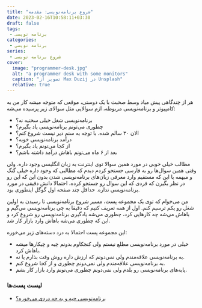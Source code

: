 ```yaml
---
title: "شروع برنامه‌نویسی: مقدمه"
date: 2023-02-16T10:58:11+03:30
draft: false
tags: 
 - برنامه نویسی
categories:
 - برنامه نویسی
series:
 - شروع برنامه نویسی
cover:
  image: "programmer-desk.jpg"
  alt: "a programmer desk with some monitors"
  caption: "تصویر از Max Duzij در Unsplash"
  relative: true
---
```

هر از چندگاهی پیش میاد وسط صحبت با یک دوستی، موقعی که متوجه میشه کار من به کامپیوتر و برنامه‌نویسی مربوطه، ازم سوالایی مثل سوالای زیر پرسیده می‌شه:
* برنامه‌نویسی شغل خیلی سختیه نه؟
* چطوری می‌تونم برنامه‌نویسی یاد بگیرم؟
* الان ۳۰ سالم شده. با توجه به سنم دیر نیست شروع کنم؟
* درآمد برنامه‌نویسی خوبه؟
* از کجا می‌تونم یاد بگیرم؟
* بعد از ۶ ماه می‌تونم باهاش درآمد داشته باشم؟

مطالب خیلی خوبی در مورد همین سوالا توی اینترنت به زبان انگلیسی وجود داره. ولی وقتی همین سوال‌ها رو به فارسی جستجو کردم دیدم که مطالبی که وجود داره خیلی گنگ و مبهمه یا این که مستقیم وارد معرفی زبان‌های برنامه‌نویسی شدن بدون این که این رو در نظر بگیرن که فردی که این سوال رو جستجو کرده، احتمالا دانش دقیقی در مورد برنامه‌نویسی نداره. حداقل چند صفحه اول گوگل اینطوری بود.

من می‌خوام که توی یک مجموعه پست، مسیر شروع برنامه‌نویسی تا رسیدن به اولین شغل رو یکم ترسیم کنم. اول از همه تعریف کنیم که دقیقا به چی برنامه‌نویسی می‌گیم و باهاش می‌شه چه کارهایی کرد، چطوری می‌شه یادگیری برنامه‌نویسی رو شروع کرد و این که چطوری می‌شه باهاش وارد بازار کار شد.

این مجموعه پست احتمالا به درد دسته‌های زیر می‌خوره:
* خیلی در مورد برنامه‌نویسی مطلع نیستم ولی کنجکاوم بدونم چیه و چیکارها میشه باهاش کرد.
* به برنامه‌نویسی علاقه‌مندم ولی نمی‌دونم که ارزش داره روش وقت بذارم یا نه.
* به برنامه‌نویسی علاقه‌مندم ولی نمی‌دونم چطوری و از کجا شروع کنم.
* پایه‌های برنامه‌نویسی رو بلدم ولی نمی‌دونم چطوری می‌تونم وارد بازار کار بشم.

### لیست پست‌ها
* [برنامه‌نویسی چیه و به چه دردی می‌خوره؟](/fa/blog/شروع-برنامه-نویسی/تعریف-و-کاربردها/)
